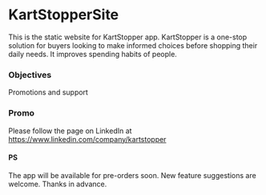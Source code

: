 # KartStopperSite
This is the static website for KartStopper app. KartStopper is a one-stop solution for buyers looking to make informed choices before shopping their daily needs. It improves spending habits of people.

### Objectives
Promotions and support

### Promo
Please follow the page on LinkedIn at https://www.linkedin.com/company/kartstopper

#### PS 
The app will be available for pre-orders soon. New feature suggestions are welcome. Thanks in advance.

